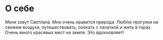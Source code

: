 # О себе

Меня зовут Светлана. Мне очень нравится природа. Люблю прогулки на свежем воздухе, путешествовать, поехать с палаткой и жить в горах. Очень много красивых мест на земле. Это вдохновляет!

